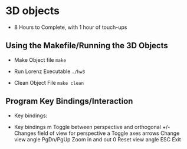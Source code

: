# 3D objects 

- 8 Hours to Complete, with 1 hour of touch-ups 

## Using the Makefile/Running the 3D Objects

- Make Object file `make`

- Run Lorenz Executable `./hw3`

- Clean Object File `make clean`

## Program Key Bindings/Interaction

- Key bindings:

- Key bindings
  m          Toggle between perspective and orthogonal
  +/-        Changes field of view for perspective
  a          Toggle axes
  arrows     Change view angle
  PgDn/PgUp  Zoom in and out
  0          Reset view angle
  ESC        Exit
